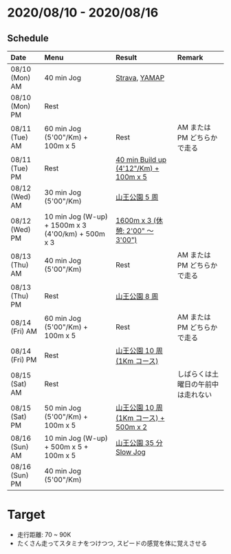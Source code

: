 # 2020/08/10 - 2020/08/16

## Schedule

| Date | Menu | Result | Remark |
|:---|:---|:---|:---|
| 08/10 (Mon) AM | 40 min Jog | [Strava](https://www.strava.com/activities/3890188530), [YAMAP](https://yamap.com/activities/7216449) | |
| 08/10 (Mon) PM | Rest | | |
| 08/11 (Tue) AM | 60 min Jog (5'00"/Km) + 100m x 5 | Rest | AM または PM どちらかで走る |
| 08/11 (Tue) PM | Rest | [40 min Build up (4'12"/Km) + 100m x 5](https://yamap.com/activities/7258201) | |
| 08/12 (Wed) AM | 30 min Jog (5'00"/Km) | [山王公園 5 周](https://yamap.com/activities/7261614) | |
| 08/12 (Wed) PM | 10 min Jog (W-up) + 1500m x 3 (4'00/km) + 500m x 3 | [1600m x 3 (休憩: 2'00" 〜 3'00")](https://yamap.com/activities/7271618) | |
| 08/13 (Thu) AM | 40 min Jog (5'00"/Km) | Rest | AM または PM どちらかで走る |
| 08/13 (Thu) PM | Rest | [山王公園 8 周](https://yamap.com/activities/7286939) | | |
| 08/14 (Fri) AM | 60 min Jog (5'00"/Km) + 100m x 5 | Rest | AM または PM どちらかで走る |
| 08/14 (Fri) PM | Rest | [山王公園 10 周 (1Km コース)](https://yamap.com/activities/7306233) | |
| 08/15 (Sat) AM | Rest | | しばらくは土曜日の午前中は走れない |
| 08/15 (Sat) PM | 50 min Jog (5'00"/Km) + 100m x 5 | [山王公園 10 周 (1Km コース) + 500m x 2](https://yamap.com/activities/7328324) | |
| 08/16 (Sun) AM | 10 min Jog (W-up) + 500m x 5 + 100m x 5 | [山王公園 35 分 Slow Jog](https://yamap.com/activities/7332606) | |
| 08/16 (Sun) PM | 40 min Jog (5'00"/Km) | | |

# Target

* 走行距離: 70 ~ 90K
* たくさん走ってスタミナをつけつつ, スピードの感覚を体に覚えさせる
